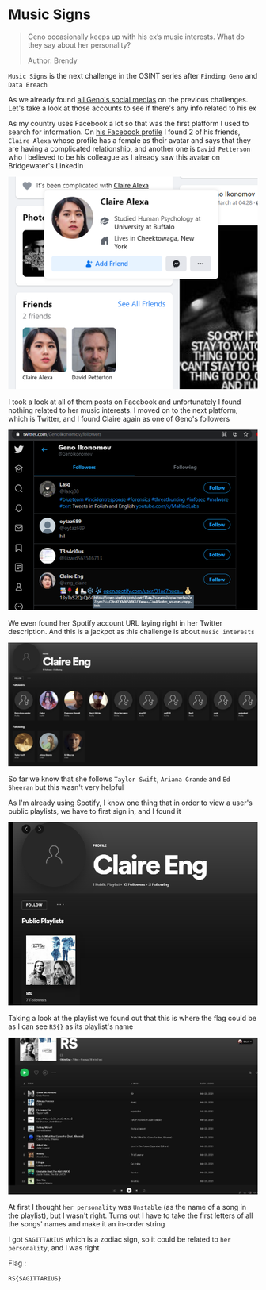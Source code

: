 # Music Signs

> Geno occasionally keeps up with his ex’s music interests. What do they say about her personality?
>
> Author: Brendy

`Music Signs` is the next challenge in the OSINT series after `Finding Geno` and `Data Breach` 

As we already found [all Geno's social medias](http://about.me/genoikonomov) on the previous challenges. Let's take a look at those accounts to see if there's any info related to his ex

As my country uses Facebook a lot so that was the first platform I used to search for information. On [his Facebook profile](https://www.facebook.com/geno.ikonomov) I found 2 of his friends, `Claire Alexa` whose profile has a female as their avatar and says that they are having a complicated relationship, and another one is `David Petterson` who I believed to be his colleague as I already saw this avatar on Bridgewater's LinkedIn

![image-20210412132810896](https://github.com/Ch3lLIST4/CTF-Writeups-2021/blob/main/RITSEC-CTF-2021/images/MusicSigns-1.png?raw=true)

I took a look at all of them posts on Facebook and unfortunately I found nothing related to her music interests. I moved on to the next platform, which is Twitter, and I found Claire again as one of Geno's followers

![image-20210412133039703](https://github.com/Ch3lLIST4/CTF-Writeups-2021/blob/main/RITSEC-CTF-2021/images/MusicSigns-2.png?raw=true)

We even found her Spotify account URL laying right in her Twitter description. And this is a jackpot as this challenge is about `music interests`

![image-20210412133314545](https://github.com/Ch3lLIST4/CTF-Writeups-2021/blob/main/RITSEC-CTF-2021/images/MusicSigns-3.png?raw=true)

So far we know that she follows `Taylor Swift`, `Ariana Grande` and `Ed Sheeran` but this wasn't very helpful

As I'm already using Spotify, I know one thing that in order to view a user's public playlists, we have to first sign in, and I found it

![image-20210412133530666](https://github.com/Ch3lLIST4/CTF-Writeups-2021/blob/main/RITSEC-CTF-2021/images/MusicSigns-4.png?raw=true)

Taking a look at the playlist we found out that this is where the flag could be as I can see `RS{}` as its playlist's name

![image-20210412133654163](https://github.com/Ch3lLIST4/CTF-Writeups-2021/blob/main/RITSEC-CTF-2021/images/MusicSigns-5.png?raw=true)

At first I thought `her personality` was `Unstable` (as the name of a song in the playlist), but I wasn't right. Turns out I have to take the first letters of all the songs' names and make it an in-order string

I got `SAGITTARIUS` which is a zodiac sign, so it could be related to `her personality`, and I was right

Flag :

```
RS{SAGITTARIUS}
```

